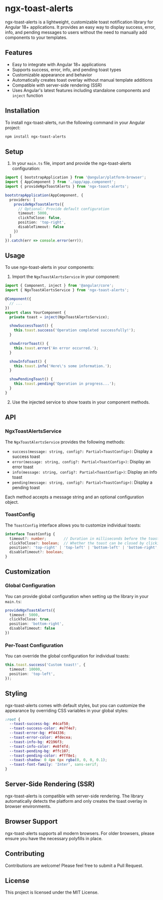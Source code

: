 # ngx-toast-alerts

ngx-toast-alerts is a lightweight, customizable toast notification library for Angular 18+ applications. It provides an easy way to display success, error, info, and pending messages to users without the need to manually add components to your templates.

## Features

- Easy to integrate with Angular 18+ applications
- Supports success, error, info, and pending toast types
- Customizable appearance and behavior
- Automatically creates toast overlay without manual template additions
- Compatible with server-side rendering (SSR)
- Uses Angular's latest features including standalone components and `inject` function

## Installation

To install ngx-toast-alerts, run the following command in your Angular project:

```bash
npm install ngx-toast-alerts
```

## Setup

1. In your `main.ts` file, import and provide the ngx-toast-alerts configuration:

```typescript
import { bootstrapApplication } from '@angular/platform-browser';
import { AppComponent } from './app/app.component';
import { provideNgxToastAlerts } from 'ngx-toast-alerts';

bootstrapApplication(AppComponent, {
  providers: [
    provideNgxToastAlerts({
      // Optional: Provide default configuration
      timeout: 5000,
      clickToClose: false,
      position: 'top-right',
      disableTimeout: false
    })
  ]
}).catch(err => console.error(err));
```

## Usage

To use ngx-toast-alerts in your components:

1. Import the `NgxToastAlertsService` in your component:

```typescript
import { Component, inject } from '@angular/core';
import { NgxToastAlertsService } from 'ngx-toast-alerts';

@Component({
  // ...
})
export class YourComponent {
  private toast = inject(NgxToastAlertsService);

  showSuccessToast() {
    this.toast.success('Operation completed successfully!');
  }

  showErrorToast() {
    this.toast.error('An error occurred.');
  }

  showInfoToast() {
    this.toast.info('Here\'s some information.');
  }

  showPendingToast() {
    this.toast.pending('Operation in progress...');
  }
}
```

2. Use the injected service to show toasts in your component methods.

## API

### NgxToastAlertsService

The `NgxToastAlertsService` provides the following methods:

- `success(message: string, config?: Partial<ToastConfig>)`: Display a success toast
- `error(message: string, config?: Partial<ToastConfig>)`: Display an error toast
- `info(message: string, config?: Partial<ToastConfig>)`: Display an info toast
- `pending(message: string, config?: Partial<ToastConfig>)`: Display a pending toast

Each method accepts a message string and an optional configuration object.

### ToastConfig

The `ToastConfig` interface allows you to customize individual toasts:

```typescript
interface ToastConfig {
  timeout?: number;        // Duration in milliseconds before the toast disappears
  clickToClose?: boolean;  // Whether the toast can be closed by clicking
  position?: 'top-right' | 'top-left' | 'bottom-left' | 'bottom-right'; 
  disableTimeout?: boolean; 
}
```

## Customization

### Global Configuration

You can provide global configuration when setting up the library in your `main.ts`:

```typescript
provideNgxToastAlerts({
  timeout: 5000,
  clickToClose: true,
  position: 'bottom-right',
  disableTimeout: false
})
```

### Per-Toast Configuration

You can override the global configuration for individual toasts:

```typescript
this.toast.success('Custom toast!', {
  timeout: 10000,
  position: 'top-left',
});
```

## Styling

ngx-toast-alerts comes with default styles, but you can customize the appearance by overriding CSS variables in your global styles:

```css
:root {
  --toast-success-bg: #4caf50;
  --toast-success-color: #e7f4e7;
  --toast-error-bg: #f44336;
  --toast-error-color: #fdecea;
  --toast-info-bg: #2196f3;
  --toast-info-color: #e8f4fd;
  --toast-pending-bg: #ffc107;
  --toast-pending-color: #fff8e1;
  --toast-shadow: 0 4px 6px rgba(0, 0, 0, 0.1);
  --toast-font-family: 'Inter', sans-serif;
}
```

## Server-Side Rendering (SSR)

ngx-toast-alerts is compatible with server-side rendering. The library automatically detects the platform and only creates the toast overlay in browser environments.

## Browser Support

ngx-toast-alerts supports all modern browsers. For older browsers, please ensure you have the necessary polyfills in place.

## Contributing

Contributions are welcome! Please feel free to submit a Pull Request.

## License

This project is licensed under the MIT License.
